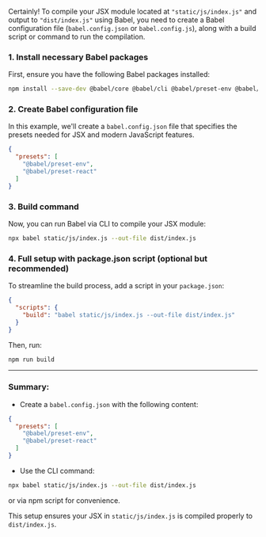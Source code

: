 Certainly! To compile your JSX module located at `"static/js/index.js"` and output to `"dist/index.js"` using Babel, you need to create a Babel configuration file (`babel.config.json` or `babel.config.js`), along with a build script or command to run the compilation.

### 1. Install necessary Babel packages

First, ensure you have the following Babel packages installed:

```bash
npm install --save-dev @babel/core @babel/cli @babel/preset-env @babel/preset-react
```

### 2. Create Babel configuration file

In this example, we'll create a `babel.config.json` file that specifies the presets needed for JSX and modern JavaScript features.

```json
{
  "presets": [
    "@babel/preset-env",
    "@babel/preset-react"
  ]
}
```

### 3. Build command

Now, you can run Babel via CLI to compile your JSX module:

```bash
npx babel static/js/index.js --out-file dist/index.js
```

### 4. Full setup with package.json script (optional but recommended)

To streamline the build process, add a script in your `package.json`:

```json
{
  "scripts": {
    "build": "babel static/js/index.js --out-file dist/index.js"
  }
}
```

Then, run:

```bash
npm run build
```

---

### Summary:
- Create a `babel.config.json` with the following content:

```json
{
  "presets": [
    "@babel/preset-env",
    "@babel/preset-react"
  ]
}
```

- Use the CLI command:

```bash
npx babel static/js/index.js --out-file dist/index.js
```

or via npm script for convenience.

This setup ensures your JSX in `static/js/index.js` is compiled properly to `dist/index.js`.